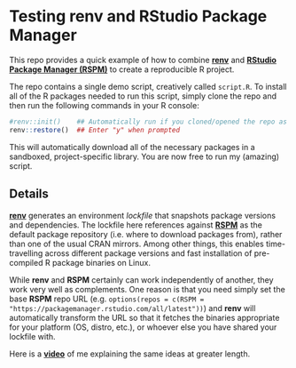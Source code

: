 # Testing renv and RStudio Package Manager

This repo provides a quick example of how to combine [**renv**](https://rstudio.github.io/renv/) and [**RStudio Package Manager (RSPM)**](https://packagemanager.rstudio.com/) to create a reproducible R project.

The repo contains a single demo script, creatively called `script.R`. To install all of the R packages needed to run this script, simply clone the repo and then run the following commands in your R console:

```r
#renv::init()    ## Automatically run if you cloned/opened the repo as an RStudio project
renv::restore()  ## Enter "y" when prompted
```
This will automatically download all of the necessary packages in a sandboxed, project-specific library. You are now free to run my (amazing) script.

## Details

[**renv**](https://rstudio.github.io/renv/) generates an environment *lockfile* that snapshots package versions and dependencies. The lockfile here references against [**RSPM**](https://packagemanager.rstudio.com/) as the default package repository (i.e. where to download packages from), rather than one of the usual CRAN mirrors. Among other things, this enables time-travelling across different package versions and fast installation of pre-compiled R package binaries on Linux. 

While **renv** and **RSPM** certainly can work independently of another, they work very well as complements. One reason is that you need simply set the base **RSPM** repo URL (e.g. `options(repos = c(RSPM = "https://packagemanager.rstudio.com/all/latest"))`) and **renv** will automatically transform the URL so that it fetches the binaries appropriate for your platform (OS, distro, etc.), or whoever else you have shared your lockfile with.

Here is a [**video**](https://www.periscope.tv/grant_mcdermott/1lPJqLjlVAAGb) of me explaining the same ideas at greater length.
